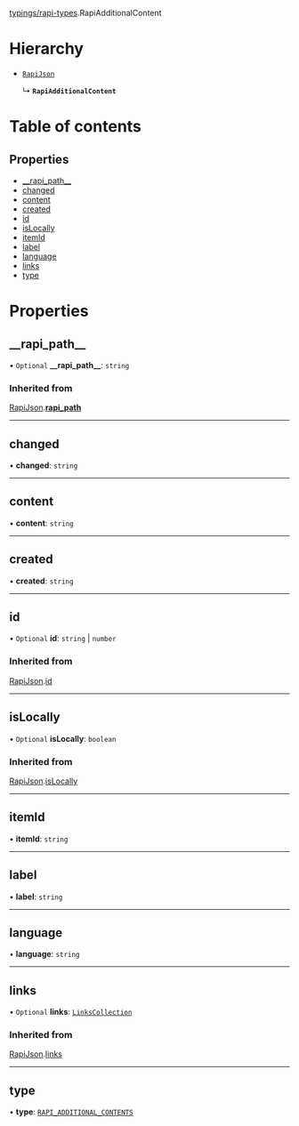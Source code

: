 [typings/rapi-types](../modules/typings_rapi_types.md).RapiAdditionalContent

# Hierarchy

- [`RapiJson`](typings_rapi_types.RapiJson.md)

  ↳ **`RapiAdditionalContent`**

# Table of contents

## Properties

- [\_\_rapi\_path\_\_](typings_rapi_types.RapiAdditionalContent.md#__rapi_path__)
- [changed](typings_rapi_types.RapiAdditionalContent.md#changed)
- [content](typings_rapi_types.RapiAdditionalContent.md#content)
- [created](typings_rapi_types.RapiAdditionalContent.md#created)
- [id](typings_rapi_types.RapiAdditionalContent.md#id)
- [isLocally](typings_rapi_types.RapiAdditionalContent.md#islocally)
- [itemId](typings_rapi_types.RapiAdditionalContent.md#itemid)
- [label](typings_rapi_types.RapiAdditionalContent.md#label)
- [language](typings_rapi_types.RapiAdditionalContent.md#language)
- [links](typings_rapi_types.RapiAdditionalContent.md#links)
- [type](typings_rapi_types.RapiAdditionalContent.md#type)

# Properties

## \_\_rapi\_path\_\_

• `Optional` **\_\_rapi\_path\_\_**: `string`

### Inherited from

[RapiJson](typings_rapi_types.RapiJson.md).[__rapi_path__](typings_rapi_types.RapiJson.md#__rapi_path__)

___

## changed

• **changed**: `string`

___

## content

• **content**: `string`

___

## created

• **created**: `string`

___

## id

• `Optional` **id**: `string` \| `number`

### Inherited from

[RapiJson](typings_rapi_types.RapiJson.md).[id](typings_rapi_types.RapiJson.md#id)

___

## isLocally

• `Optional` **isLocally**: `boolean`

### Inherited from

[RapiJson](typings_rapi_types.RapiJson.md).[isLocally](typings_rapi_types.RapiJson.md#islocally)

___

## itemId

• **itemId**: `string`

___

## label

• **label**: `string`

___

## language

• **language**: `string`

___

## links

• `Optional` **links**: [`LinksCollection`](typings_rapi_types.LinksCollection.md)

### Inherited from

[RapiJson](typings_rapi_types.RapiJson.md).[links](typings_rapi_types.RapiJson.md#links)

___

## type

• **type**: [`RAPI_ADDITIONAL_CONTENTS`](../enums/typings_rapi_types.RAPI_ADDITIONAL_CONTENTS.md)
